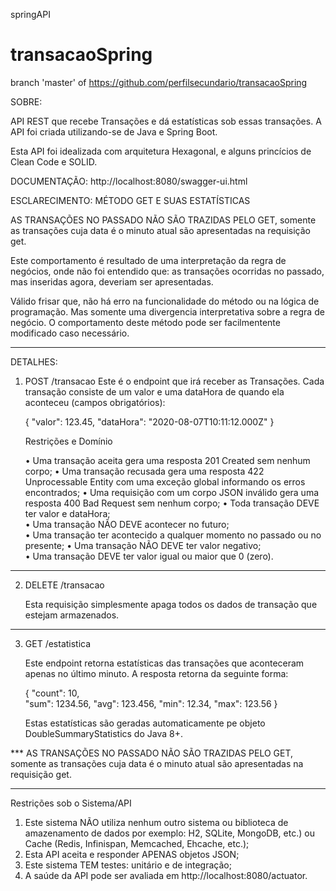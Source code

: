 
springAPI

# transacaoSpring
branch 'master' of https://github.com/perfilsecundario/transacaoSpring






SOBRE:

API REST que recebe Transações e dá estatísticas sob essas transações. A API foi criada utilizando-se de Java e Spring Boot.

Esta API foi idealizada com arquitetura Hexagonal, e alguns princícios de Clean Code e SOLID.
 
DOCUMENTAÇÃO:
http://localhost:8080/swagger-ui.html


ESCLARECIMENTO: MÉTODO GET E SUAS ESTATÍSTICAS

AS TRANSAÇÕES NO PASSADO NÃO SÃO TRAZIDAS PELO GET, somente as transações cuja data é o minuto atual são apresentadas na requisição get. 

Este comportamento é resultado de uma  interpretação da regra de negócios, onde não foi entendido que: as transações ocorridas no passado, mas inseridas agora, deveriam ser apresentadas. 

Válido frisar que, não há erro na funcionalidade do método ou na lógica de programação. Mas somente uma divergencia interpretativa sobre a regra de negócio. O comportamento deste método pode ser facilmentente modificado caso necessário.


__________________________________________________________________________________________________________________________________________________

DETALHES:




1. POST /transacao 
      Este é o endpoint que irá receber as Transações. Cada transação consiste de um valor e  uma dataHora de quando ela aconteceu (campos obrigatórios): 
      
      { 
       "valor": 123.45, 
       "dataHora": "2020-08-07T10:11:12.000Z" 
      } 

      Restrições e Domínio 
      
      • Uma transação aceita gera uma resposta 201 Created sem nenhum corpo; 
      • Uma transação recusada gera uma resposta 422 Unprocessable Entity com uma exceção global informando os erros encontrados;
      • Uma requisição com um corpo JSON inválido gera uma resposta 400 Bad Request sem nenhum corpo;
      • Toda transação DEVE ter valor e dataHora;  
      • Uma transação NÃO DEVE acontecer no futuro;  
      • Uma transação  ter acontecido a qualquer momento no passado ou no presente; 
      • Uma transação NÃO DEVE ter valor negativo;  
      • Uma transação DEVE ter valor igual ou maior que 0 (zero).
      
      
      
___________________________________________________________________________________________________________________________________________________      




2. DELETE /transacao 

      Esta requisição simplesmente apaga todos os dados de transação que estejam armazenados. 
      


___________________________________________________________________________________________________________________________________________________
        
    
    
    
3. GET /estatistica 


    Este endpoint retorna estatísticas das transações que aconteceram apenas no último minuto. A resposta retorna da seguinte forma: 
    
    { 
     "count": 10,  
     "sum": 1234.56, 
     "avg": 123.456, 
     "min": 12.34, 
     "max": 123.56 
    } 
    
    Estas estatísticas são geradas automaticamente pe objeto DoubleSummaryStatistics do Java 8+. 

  *** AS TRANSAÇÕES NO PASSADO NÃO SÃO TRAZIDAS PELO GET, somente as transações cuja data é o minuto atual são apresentadas na requisição get.



___________________________________________________________________________________________________________________________________________________



Restrições sob o Sistema/API

   1. Este sistema NÃO utiliza nenhum outro sistema ou biblioteca de amazenamento de dados por exemplo: H2, SQLite, MongoDB, etc.) ou Cache (Redis, Infinispan, Memcached,             Ehcache, etc.);  
   2. Esta API aceita e responder APENAS objetos JSON;  
   3. Este sistema TEM testes: unitário e de integração;  
   4. A saúde da API pode ser avaliada em http://localhost:8080/actuator.






